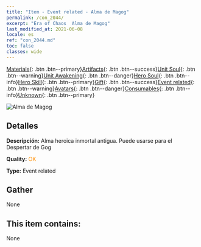```yaml
---
title: "Item - Event related - Alma de Magog"
permalink: /con_2044/
excerpt: "Era of Chaos  Alma de Magog"
last_modified_at: 2021-06-08
locale: es
ref: "con_2044.md"
toc: false
classes: wide
---
```

 [Materials](/ItemsES/){: .btn .btn--primary}[Artifacts](/ItemsES/Artifacts/){: .btn .btn--success}[Unit Soul](/ItemsES/UnitSoul/){: .btn .btn--warning}[Unit Awakening](/ItemsES/UnitAwakening/){: .btn .btn--danger}[Hero Soul](/ItemsES/HeroSoul/){: .btn .btn--info}[Hero Skill](/ItemsES/HeroSkill/){: .btn .btn--primary}[Gift](/ItemsES/Gift/){: .btn .btn--success}[Event related](/ItemsES/Events/){: .btn .btn--warning}[Avatars](/ItemsES/Avatars/){: .btn .btn--danger}[Consumables](/ItemsES/Consumables/){: .btn .btn--info}[Unknown](/ItemsES/Unknown/){: .btn .btn--primary}

 ![Alma de Magog](/images/t/juexing_502.png)

## Detalles
 **Descripción:** Alma heroica inmortal antigua. Puede usarse para el Despertar de Gog

 **Quality:** <span style="color: #FF8C00">OK</span>

 **Type:** Event related

## Gather

  None

## This item contains:

  None

